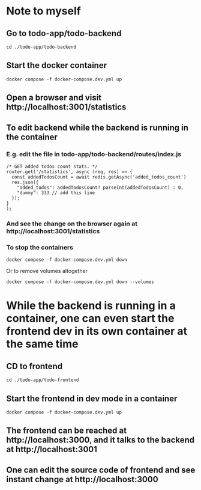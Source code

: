 # Note to myself

## Go to todo-app/todo-backend
```
cd ./todo-app/todo-backend
```

## Start the docker container
```
docker compose -f docker-compose.dev.yml up
```

## Open a browser and visit http://localhost:3001/statistics

## To edit backend while the backend is running in the container

### E.g. edit the file in todo-app/todo-backend/routes/index.js

```
/* GET added todos count stats. */
router.get('/statistics', async (req, res) => {
  const addedTodosCount = await redis.getAsync('added_todos_count')
  res.json({
    "added_todos": addedTodosCount? parseInt(addedTodosCount) : 0,
    "dummy": 333 // add this line
  });
}
);
```

### And see the change on the browser again at http://localhost:3001/statistics

### To stop the containers
```
docker compose -f docker-compose.dev.yml down
```
Or to remove volumes altogether
```
docker compose -f docker-compose.dev.yml down --volumes
```

# While the backend is running in a container, one can even start the frontend dev in its own container at the same time

## CD to frontend
```
cd ./todo-app/todo-frontend
```
## Start the frontend in dev mode in a container
```
docker compose -f docker-compose.dev.yml up
```

## The frontend can be reached at http://localhost:3000, and it talks to the backend at http://localhost:3001

## One can edit the source code of frontend and see instant change at http://localhost:3000
